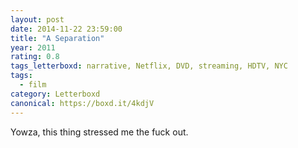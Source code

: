 ```yaml
---
layout: post 
date: 2014-11-22 23:59:00
title: "A Separation"
year: 2011
rating: 0.8
tags_letterboxd: narrative, Netflix, DVD, streaming, HDTV, NYC
tags:
  - film
category: Letterboxd
canonical: https://boxd.it/4kdjV
---
```


Yowza, this thing stressed me the fuck out.